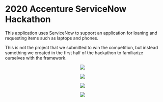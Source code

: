 # 2020 Accenture ServiceNow Hackathon


This application uses ServiceNow to support an application for loaning and requesting items such as laptops and phones. 

This is not the project that we submitted to win the competition, but instead something we created in the first half of the hackathon to familiarize ourselves with the framework. 

<p align="center"><img src= "https://github.com/telvinzhong/Loaner_Request/blob/master/x_cdltd_loaner_req/dictionary/service1.png"></p>

<p align="center"><img src= "https://github.com/telvinzhong/Loaner_Request/blob/master/x_cdltd_loaner_req/dictionary/service2.png"></p>

<p align="center"><img src= "https://github.com/telvinzhong/Loaner_Request/blob/master/x_cdltd_loaner_req/dictionary/service3.png"></p>

<p align="center"><img src= "https://github.com/telvinzhong/Loaner_Request/blob/master/x_cdltd_loaner_req/dictionary/service4.png"></p>
